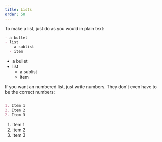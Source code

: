 ```yaml
---
title: Lists
order: 50
---
```


To make a list, just do as you would in plain text:

```md
- a bullet
- list
  - a sublist
  - item
```

- a bullet
- list
  - a sublist
  - item

If you want an numbered list, just write numbers. 
They don't even have to be the correct numbers:

```md

1. Item 1
2. Item 2
2. Item 3
```

1. Item 1
2. Item 2
2. Item 3

